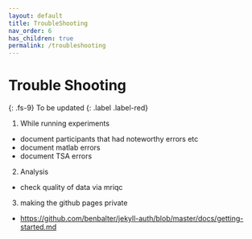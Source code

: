 ```yaml
---
layout: default
title: TroubleShooting
nav_order: 6
has_children: true
permalink: /troubleshooting
---
```


# Trouble Shooting
{: .fs-9}
To be updated
{: .label .label-red}

1. While running experiments
* document participants that had noteworthy errors etc
* document matlab errors
* document TSA errors

2. Analysis
* check quality of data via mriqc

3. making the github pages private
* https://github.com/benbalter/jekyll-auth/blob/master/docs/getting-started.md

